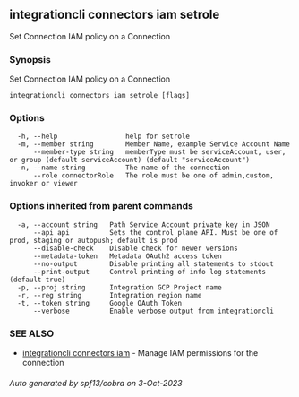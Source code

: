 ## integrationcli connectors iam setrole

Set Connection IAM policy on a Connection

### Synopsis

Set Connection IAM policy on a Connection

```
integrationcli connectors iam setrole [flags]
```

### Options

```
  -h, --help                 help for setrole
  -m, --member string        Member Name, example Service Account Name
      --member-type string   memberType must be serviceAccount, user, or group (default serviceAccount) (default "serviceAccount")
  -n, --name string          The name of the connection
      --role connectorRole   The role must be one of admin,custom, invoker or viewer
```

### Options inherited from parent commands

```
  -a, --account string   Path Service Account private key in JSON
      --api api          Sets the control plane API. Must be one of prod, staging or autopush; default is prod
      --disable-check    Disable check for newer versions
      --metadata-token   Metadata OAuth2 access token
      --no-output        Disable printing all statements to stdout
      --print-output     Control printing of info log statements (default true)
  -p, --proj string      Integration GCP Project name
  -r, --reg string       Integration region name
  -t, --token string     Google OAuth Token
      --verbose          Enable verbose output from integrationcli
```

### SEE ALSO

* [integrationcli connectors iam](integrationcli_connectors_iam.md)	 - Manage IAM permissions for the connection

###### Auto generated by spf13/cobra on 3-Oct-2023
